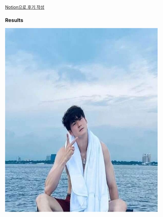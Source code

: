 [Notion으로 후기 작성](https://cheddar-fur-68b.notion.site/da8a1067fd354f54a03149025c2e5e99?pvs=4)

<h3>Results</h3>
<img src="/contents/outputs/output.png" alt="output image" title="Output Image" style="width:500px;height:600px">
